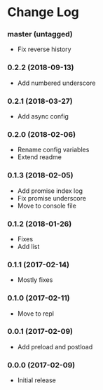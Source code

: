 Change Log
==========

### master (untagged)

* Fix reverse history

### 0.2.2 (2018-09-13)

* Add numbered underscore

### 0.2.1 (2018-03-27)

* Add async config

### 0.2.0 (2018-02-06)

* Rename config variables
* Extend readme

### 0.1.3 (2018-02-05)

* Add promise index log
* Fix promise underscore
* Move to console file

### 0.1.2 (2018-01-26)

* Fixes
* Add list

### 0.1.1 (2017-02-14)

* Mostly fixes

### 0.1.0 (2017-02-11)

* Move to repl

### 0.0.1 (2017-02-09)

* Add preload and postload

### 0.0.0 (2017-02-09)

* Initial release
